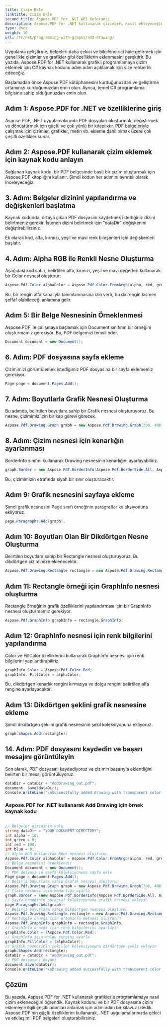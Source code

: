 ```yaml
---
title: Çizim Ekle
linktitle: Çizim Ekle
second_title: Aspose.PDF for .NET API Referansı
description: Aspose.PDF for .NET kullanarak çizimleri nasıl ekleyeceğinizi öğrenin. Çizim özelliklerine sahip çekici PDF belgeleri oluşturmak için bu adım adım kılavuzu izleyin.
type: docs
weight: 10
url: /tr/net/programming-with-graphs/add-drawing/
---
```


Uygulama geliştirme, belgeleri daha çekici ve bilgilendirici hale getirmek için genellikle çizimler ve grafikler gibi özelliklerin eklenmesini gerektirir. Bu yazıda, Aspose.PDF for .NET kullanarak grafikli programlamaya çizim eklemek için C# kaynak kodunu adım adım açıklamak için size rehberlik edeceğiz.

Başlamadan önce Aspose.PDF kütüphanesini kurduğunuzdan ve geliştirme ortamınızı kurduğunuzdan emin olun. Ayrıca, temel C# programlama bilgisine sahip olduğunuzdan emin olun.

## Adım 1: Aspose.PDF for .NET ve özelliklerine giriş

Aspose.PDF, .NET uygulamalarında PDF dosyaları oluşturmak, değiştirmek ve dönüştürmek için güçlü ve çok yönlü bir kitaplıktır. PDF belgeleriyle çalışmak için çizimler, grafikler, metin vb. ekleme dahil olmak üzere çok çeşitli özellikler sunar.

## Adım 2: Aspose.PDF kullanarak çizim eklemek için kaynak kodu anlayın

Sağlanan kaynak kodu, bir PDF belgesinde basit bir çizim oluşturmak için Aspose.PDF kitaplığını kullanır. Şimdi kodun her adımını ayrıntılı olarak inceleyeceğiz.

## 3. Adım: Belgeler dizinini yapılandırma ve değişkenleri başlatma

Kaynak kodunda, ortaya çıkan PDF dosyasını kaydetmek istediğiniz dizini belirtmeniz gerekir. İstenen dizini belirtmek için "dataDir" değişkenini değiştirebilirsiniz.

Ek olarak kod, alfa, kırmızı, yeşil ve mavi renk bileşenleri için değişkenleri başlatır.

## 4. Adım: Alpha RGB ile Renkli Nesne Oluşturma

Aşağıdaki kod satırı, belirtilen alfa, kırmızı, yeşil ve mavi değerleri kullanarak bir Color nesnesi oluşturur:

```csharp
Aspose.Pdf.Color alphaColor = Aspose.Pdf.Color.FromArgb(alpha, red, green, blue);
```

Bu, bir rengin alfa kanalıyla tanımlanmasına izin verir, bu da rengin kısmen şeffaf olabileceği anlamına gelir.

## Adım 5: Bir Belge Nesnesinin Örneklenmesi

Aspose.PDF ile çalışmaya başlamak için Document sınıfının bir örneğini oluşturmamız gerekiyor. Bu, PDF belgemizi temsil eder.

```csharp
Document document = new Document();
```

## 6. Adım: PDF dosyasına sayfa ekleme

Çizimimizi görüntülemek istediğimiz PDF dosyasına bir sayfa eklememiz gerekiyor.

```csharp
Page page = document.Pages.Add();
```

## 7. Adım: Boyutlarla Grafik Nesnesi Oluşturma

Bu adımda, belirtilen boyutlara sahip bir Grafik nesnesi oluşturuyoruz. Bu nesne, çizimimiz için bir kap görevi görecek.

```csharp
Aspose.Pdf.Drawing.Graph graph = new Aspose.Pdf.Drawing.Graph(300, 400);
```

## 8. Adım: Çizim nesnesi için kenarlığın ayarlanması

BorderInfo sınıfını kullanarak Drawing nesnesinin kenarlığını ayarlayabiliriz.

```csharp
graph.Border = new Aspose.Pdf.BorderInfo(Aspose.Pdf.BorderSide.All, Aspose.Pdf.Color.Black);
```

Bu, çizimimizin etrafında siyah bir sınır oluşturacaktır.

## Adım 9: Grafik nesnesini sayfaya ekleme

Şimdi grafik nesnesini Page sınıfı örneğinin paragraflar koleksiyonuna ekliyoruz.

```csharp
page.Paragraphs.Add(graph);
```

## Adım 10: Boyutları Olan Bir Dikdörtgen Nesne Oluşturma

Belirtilen boyutlara sahip bir Rectangle nesnesi oluşturuyoruz. Bu dikdörtgen çizimimize eklenecektir.

```csharp
Aspose.Pdf.Drawing.Rectangle rectangle = new Aspose.Pdf.Drawing.Rectangle(0, 0, 100, 50);
```

## Adım 11: Rectangle örneği için GraphInfo nesnesi oluşturma

Rectangle örneğinin grafik özelliklerini yapılandırması için bir GraphInfo nesnesi oluşturmamız gerekiyor.

```csharp
Aspose.Pdf.GraphInfo graphInfo = rectangle.GraphInfo;
```

## Adım 12: GraphInfo nesnesi için renk bilgilerini yapılandırma

Color ve FillColor özelliklerini kullanarak GraphInfo nesnesi için renk bilgilerini yapılandırabiliriz.

```csharp
graphInfo.Color = Aspose.Pdf.Color.Red;
graphInfo. FillColor = alphaColor;
```

Bu, dikdörtgen kenarlık rengini kırmızıya ve dolgu rengini belirtilen alfa rengine ayarlayacaktır.

## Adım 13: Dikdörtgen şeklini grafik nesnesine ekleme

Şimdi dikdörtgen şeklini grafik nesnesinin şekil koleksiyonuna ekliyoruz.

```csharp
graph.Shapes.Add(rectangle);
```
## 14. Adım: PDF dosyasını kaydedin ve başarı mesajını görüntüleyin

Son olarak, PDF dosyasını kaydediyoruz ve çizimin başarıyla eklendiğini belirten bir mesaj görüntülüyoruz.

```csharp
dataDir = dataDir + "AddDrawing_out.pdf";
document. Save(dataDir);
Console.WriteLine("\nSuccessfully added drawing with transparent color.\nFile saved to location: " + dataDir);
```

### Aspose.PDF for .NET kullanarak Add Drawing için örnek kaynak kodu 

```csharp

// Belgeler dizininin yolu.
string dataDir = "YOUR DOCUMENT DIRECTORY";
int alpha = 10;
int green = 0;
int red = 100;
int blue = 0;
// Alpha RGB kullanarak Renk nesnesi oluşturun
Aspose.Pdf.Color alphaColor = Aspose.Pdf.Color.FromArgb(alpha, red, green, blue); // Alfa kanalı sağlayın
// Belge nesnesini örneklendir
Document document = new Document();
// PDF dosyasının sayfa koleksiyonuna sayfa ekle
Page page = document.Pages.Add();
// Belirli boyutlara sahip Grafik nesnesi oluşturun
Aspose.Pdf.Drawing.Graph graph = new Aspose.Pdf.Drawing.Graph(300, 400);
// Çizim nesnesi için kenarlığı ayarla
graph.Border = (new Aspose.Pdf.BorderInfo(Aspose.Pdf.BorderSide.All, Aspose.Pdf.Color.Black));
// Sayfa örneğinin paragraf koleksiyonuna grafik nesnesi ekleyin
page.Paragraphs.Add(graph);
// Belirli boyutlara sahip Dikdörtgen nesnesi oluşturun
Aspose.Pdf.Drawing.Rectangle rectangle = new Aspose.Pdf.Drawing.Rectangle(0, 0, 100, 50);
// Rectangle örneği için graphInfo nesnesi oluşturun
Aspose.Pdf.GraphInfo graphInfo = rectangle.GraphInfo;
// GraphInfo örneği için renk bilgilerini ayarlayın
graphInfo.Color = (Aspose.Pdf.Color.Red);
// GraphInfo için dolgu rengini ayarla
graphInfo.FillColor = (alphaColor);
// Grafik nesnesinin şekiller koleksiyonuna dikdörtgen şekli ekleyin
graph.Shapes.Add(rectangle);
dataDir = dataDir + "AddDrawing_out.pdf";
// PDF dosyasını kaydet
document.Save(dataDir);
Console.WriteLine("\nDrawing added successfully with transparent color.\nFile saved at " + dataDir);            

```

## Çözüm

Bu yazıda, Aspose.PDF for .NET kullanarak grafiklerle programlamaya nasıl çizim ekleneceğini öğrendik. Kaynak kodunu ve bir PDF dosyasına çizim eklemeyle ilgili çeşitli adımları anlamak için adım adım bir kılavuz izledik. Aspose.PDF'nin güçlü özelliklerini kullanarak, .NET uygulamalarınızda çekici ve etkileşimli PDF belgeleri oluşturabilirsiniz.